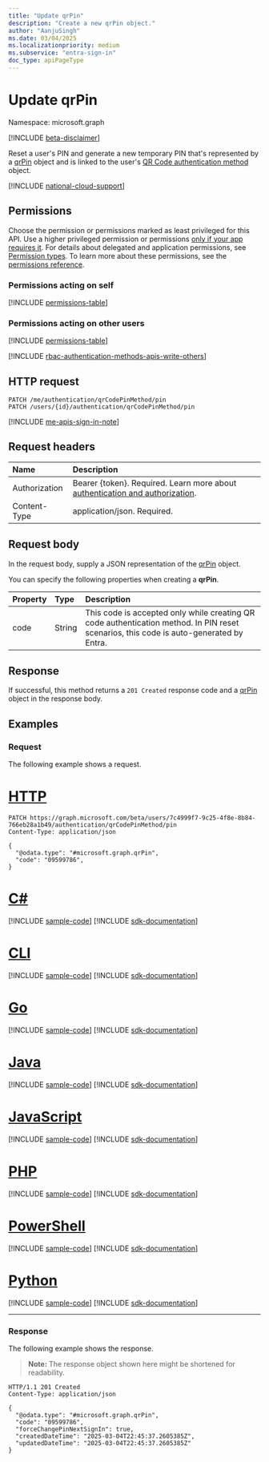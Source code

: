 ```yaml
---
title: "Update qrPin"
description: "Create a new qrPin object."
author: "AanjuSingh"
ms.date: 03/04/2025
ms.localizationpriority: medium
ms.subservice: "entra-sign-in"
doc_type: apiPageType
---
```


# Update qrPin

Namespace: microsoft.graph

[!INCLUDE [beta-disclaimer](../../includes/beta-disclaimer.md)]

Reset a user's PIN and generate a new temporary PIN that's represented by a [qrPin](../resources/qrpin.md) object and is linked to the user's [QR Code authentication method](../resources/qrcodepinauthenticationmethod.md) object.

[!INCLUDE [national-cloud-support](../../includes/global-only.md)]

## Permissions
Choose the permission or permissions marked as least privileged for this API. Use a higher privileged permission or permissions [only if your app requires it](/graph/permissions-overview#best-practices-for-using-microsoft-graph-permissions). For details about delegated and application permissions, see [Permission types](/graph/permissions-overview#permission-types). To learn more about these permissions, see the [permissions reference](/graph/permissions-reference).

### Permissions acting on self

<!-- { "blockType": "ignored"  } -->
[!INCLUDE [permissions-table](../includes/permissions/qrpin-update-permissions.md)]

### Permissions acting on other users

<!-- { "blockType": "ignored"  } -->
[!INCLUDE [permissions-table](../includes/permissions/qrpin-update-2-permissions.md)]

[!INCLUDE [rbac-authentication-methods-apis-write-others](../includes/rbac-for-apis/rbac-authentication-methods-apis-write-others.md)]

## HTTP request

<!-- {
  "blockType": "ignored"
}
-->
``` http
PATCH /me/authentication/qrCodePinMethod/pin
PATCH /users/{id}/authentication/qrCodePinMethod/pin
```
[!INCLUDE [me-apis-sign-in-note](../includes/me-apis-sign-in-note.md)]
## Request headers

|Name|Description|
|:---|:---|
|Authorization|Bearer {token}. Required. Learn more about [authentication and authorization](/graph/auth/auth-concepts).|
|Content-Type|application/json. Required.|

## Request body

In the request body, supply a JSON representation of the [qrPin](../resources/qrpin.md) object.

You can specify the following properties when creating a **qrPin**.

|Property|Type|Description|
|:---|:---|:---|
|code|String|This code is accepted only while creating QR code authentication method. In PIN reset scenarios, this code is auto-generated by Entra.|


## Response

If successful, this method returns a `201 Created` response code and a [qrPin](../resources/qrpin.md) object in the response body.

## Examples

### Request

The following example shows a request.
# [HTTP](#tab/http)
<!-- {
  "blockType": "request",
  "name": "create_qrpin_from_"
}
-->
``` http
PATCH https://graph.microsoft.com/beta/users/7c4999f7-9c25-4f8e-8b84-766eb28a1b49/authentication/qrCodePinMethod/pin
Content-Type: application/json

{
  "@odata.type": "#microsoft.graph.qrPin",
  "code": "09599786",
}
```

# [C#](#tab/csharp)
[!INCLUDE [sample-code](../includes/snippets/csharp/create-qrpin-from--csharp-snippets.md)]
[!INCLUDE [sdk-documentation](../includes/snippets/snippets-sdk-documentation-link.md)]

# [CLI](#tab/cli)
[!INCLUDE [sample-code](../includes/snippets/cli/create-qrpin-from--cli-snippets.md)]
[!INCLUDE [sdk-documentation](../includes/snippets/snippets-sdk-documentation-link.md)]

# [Go](#tab/go)
[!INCLUDE [sample-code](../includes/snippets/go/create-qrpin-from--go-snippets.md)]
[!INCLUDE [sdk-documentation](../includes/snippets/snippets-sdk-documentation-link.md)]

# [Java](#tab/java)
[!INCLUDE [sample-code](../includes/snippets/java/create-qrpin-from--java-snippets.md)]
[!INCLUDE [sdk-documentation](../includes/snippets/snippets-sdk-documentation-link.md)]

# [JavaScript](#tab/javascript)
[!INCLUDE [sample-code](../includes/snippets/javascript/create-qrpin-from--javascript-snippets.md)]
[!INCLUDE [sdk-documentation](../includes/snippets/snippets-sdk-documentation-link.md)]

# [PHP](#tab/php)
[!INCLUDE [sample-code](../includes/snippets/php/create-qrpin-from--php-snippets.md)]
[!INCLUDE [sdk-documentation](../includes/snippets/snippets-sdk-documentation-link.md)]

# [PowerShell](#tab/powershell)
[!INCLUDE [sample-code](../includes/snippets/powershell/create-qrpin-from--powershell-snippets.md)]
[!INCLUDE [sdk-documentation](../includes/snippets/snippets-sdk-documentation-link.md)]

# [Python](#tab/python)
[!INCLUDE [sample-code](../includes/snippets/python/create-qrpin-from--python-snippets.md)]
[!INCLUDE [sdk-documentation](../includes/snippets/snippets-sdk-documentation-link.md)]

---

### Response

The following example shows the response.
>**Note:** The response object shown here might be shortened for readability.
<!-- {
  "blockType": "response",
  "truncated": true,
  "@odata.type": "microsoft.graph.qrPin"
}
-->
``` http
HTTP/1.1 201 Created
Content-Type: application/json

{
  "@odata.type": "#microsoft.graph.qrPin",
  "code": "09599786",
  "forceChangePinNextSignIn": true,
  "createdDateTime": "2025-03-04T22:45:37.2605385Z",
  "updatedDateTime": "2025-03-04T22:45:37.2605385Z"
}
```


